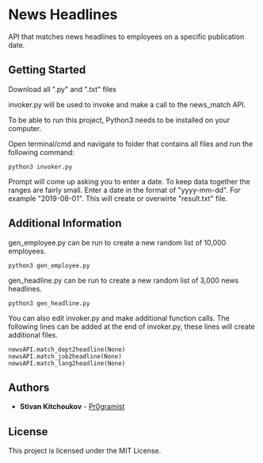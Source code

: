 # News Headlines
API that matches news headlines to employees on a specific publication date.

## Getting Started

Download all ".py" and ".txt" files

invoker.py will be used to invoke and make a call to the news_match API.

To be able to run this project, Python3 needs to be installed on your computer.

Open terminal/cmd and navigate to folder that contains all files and run the following command:

```
python3 invoker.py
```
Prompt will come up asking you to enter a date. To keep data together the ranges are fairly small.
Enter a date in the format of "yyyy-mm-dd". For example "2019-08-01".
This will create or overwirte "result.txt" file.

## Additional Information

gen_employee.py can be run to create a new random list of 10,000 employees.
```
python3 gen_employee.py
```
gen_headline.py can be run to create a new random list of 3,000 news headlines.
```
python3 gen_headline.py
```

You can also edit invoker.py and make additional function calls.
The following lines can be added at the end of invoker.py, these lines will create additional files.
```
newsAPI.match_dept2headline(None)
newsAPI.match_job2headline(None)
newsAPI.match_lang2headline(None)
```



## Authors

* **Stivan Kitchoukov** - [Pr0gramist](https://github.com/Pr0gramist)

## License

This project is licensed under the MIT License.

